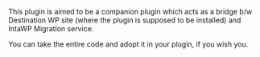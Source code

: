 This plugin is aimed to be a companion plugin which acts as a bridge b/w Destination WP site (where the plugin is supposed to be installed) and IntaWP Migration service. 

You can take the entire code and adopt it in your plugin, if you wish you. 

